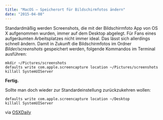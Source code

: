 ```yaml
---
title: "MacOS – Speicherort für Bildschirmfotos ändern"
date: "2015-04-08"
---
```


Standardmäßig werden Screenshots, die mit der Bildschirmfoto App von OS X aufgenommen wurden, immer auf dem Desktop abgelegt. Für Fans eines aufgeräumten Arbeitsplatzes nicht immer ideal. Das lässt sich allerdings schnell ändern. Damit in Zukunft die Bildschirmfotos im Ordner _Bilder/screenshots_ gespeichert werden, folgende Kommandos im Terminal ausführen:

```shell
mkdir ~/Pictures/screenshots
defaults write com.apple.screencapture location ~/Pictures/screenshots
killall SystemUIServer
```

**Fertig.**

Sollte man doch wieder zur Standardeinstellung zurückzukehren wollen:

```shell
defaults write com.apple.screencapture location ~/Desktop
killall SystemUIServer
```

via [OSXDaily](//osxdaily.com/2011/01/26/change-the-screenshot-save-file-location-in-mac-os-x/)
